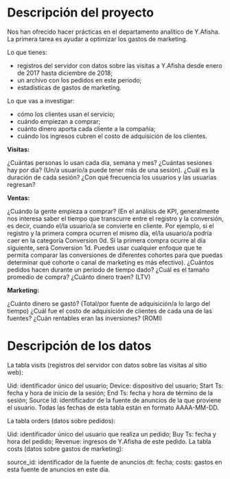 # Descripción del proyecto

Nos han ofrecido hacer prácticas en el departamento analítico de Y.Afisha. La primera tarea es ayudar a optimizar los gastos de marketing.

Lo que tienes:

- registros del servidor con datos sobre las visitas a Y.Afisha desde enero de 2017 hasta diciembre de 2018;
- un archivo con los pedidos en este periodo;
- estadísticas de gastos de marketing.

Lo que vas a investigar:

- cómo los clientes usan el servicio;
- cuándo empiezan a comprar;
- cuánto dinero aporta cada cliente a la compañía;
- cuándo los ingresos cubren el costo de adquisición de los clientes.


**Visitas:**

¿Cuántas personas lo usan cada día, semana y mes?
¿Cuántas sesiones hay por día? (Un/a usuario/a puede tener más de una sesión).
¿Cuál es la duración de cada sesión?
¿Con qué frecuencia los usuarios y las usuarias regresan?

**Ventas:**
 
¿Cuándo la gente empieza a comprar? (En el análisis de KPI, generalmente nos interesa saber el tiempo que transcurre entre el registro y la conversión, es decir, cuando el/la usuario/a se convierte en cliente. Por ejemplo, si el registro y la primera compra ocurren el mismo día, el/la usuario/a podría caer en la categoría Conversion 0d. Si la primera compra ocurre al día siguiente, será Conversion 1d.  Puedes usar cualquier enfoque que te permita comparar las conversiones de diferentes cohortes para que puedas determinar qué cohorte o canal de marketing es más efectivo).
¿Cuántos pedidos hacen durante un período de tiempo dado?
¿Cuál es el tamaño promedio de compra?
¿Cuánto dinero traen? (LTV)

**Marketing:**
 
¿Cuánto dinero se gastó? (Total/por fuente de adquisición/a lo largo del tiempo)
¿Cuál fue el costo de adquisición de clientes de cada una de las fuentes?
¿Cuán rentables eran las inversiones? (ROMI)


# Descripción de los datos

La tabla visits (registros del servidor con datos sobre las visitas al sitio web):

Uid: identificador único del usuario;
Device: dispositivo del usuario;
Start Ts: fecha y hora de inicio de la sesión;
End Ts: fecha y hora de término de la sesión;
Source Id: identificador de la fuente de anuncios de la que proviene el usuario.
Todas las fechas de esta tabla están en formato AAAA-MM-DD.

La tabla orders (datos sobre pedidos):

Uid: identificador único del usuario que realiza un pedido;
Buy Ts: fecha y hora del pedido;
Revenue: ingresos de Y.Afisha de este pedido.
La tabla costs (datos sobre gastos de marketing):

source_id: identificador de la fuente de anuncios
dt: fecha;
costs: gastos en esta fuente de anuncios en este día.